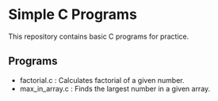 # Simple C Programs

This repository contains basic C programs for practice.

## Programs
- factorial.c : Calculates factorial of a given number.
- max_in_array.c : Finds the largest number in a given array.
